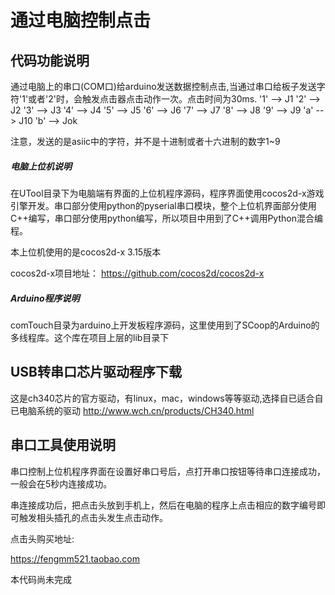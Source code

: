 # 通过电脑控制点击

## 代码功能说明

通过电脑上的串口(COM口)给arduino发送数据控制点击,当通过串口给板子发送字符'1'或者'2'时，会触发点击器点击动作一次。点击时间为30ms.
'1' —-> J1
'2' --> J2
'3' --> J3
'4' --> J4
'5' --> J5
'6' --> J6
'7' --> J7
'8' --> J8
'9' --> J9
'a' --> J10
'b' --> Jok

注意，发送的是asiic中的字符，并不是十进制或者十六进制的数字1~9

##### 电脑上位机说明

在UTool目录下为电脑端有界面的上位机程序源码，程序界面使用cocos2d-x游戏引擎开发。串口部分使用python的pyserial串口模块，整个上位机界面部分使用C++编写，串口部分使用python编写，所以项目中用到了C++调用Python混合编程。

本上位机使用的是cocos2d-x 3.15版本

cocos2d-x项目地址：
https://github.com/cocos2d/cocos2d-x


##### Arduino程序说明
comTouch目录为arduino上开发板程序源码，这里使用到了SCoop的Arduino的多线程库。这个库在项目上层的lib目录下

## USB转串口芯片驱动程序下载

这是ch340芯片的官方驱动，有linux，mac，windows等等驱动,选择自已适合自已电脑系统的驱动
http://www.wch.cn/products/CH340.html


## 串口工具使用说明

串口控制上位机程序界面在设置好串口号后，点打开串口按钮等待串口连接成功，一般会在5秒内连接成功。

串连接成功后，把点击头放到手机上，然后在电脑的程序上点击相应的数字编号即可触发相头插孔的点击头发生点击动作。



点击头购买地址:

https://fengmm521.taobao.com

本代码尚未完成